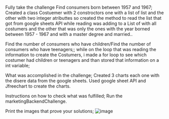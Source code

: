  Fully take the challenge
 Find consumers born between 1957 and 1967;
 Created a class Costuemer with 2 constroctors one with a list of list<objects> and the other with two integer atributtes
  so created the method to read the list<objects> that got from google sheets API while reading was adding to a List<Costumers> of with all costumers and the
  other that was only the ones with the year borned between 1957 - 1967 and with a master degree and married..
  
 Find the number of consumers who have children/Find the number of consumers who have teenagers;;
 while on the loop that was reading the information to create the Costumers, i made a for loop to see which costumer had children or teenagers and than stored that
  information on a int variable;
  
 What was accomplished in the challenge;
  Created 3 charts each one with the disere data from the google sheets.
  Used google sheet API and Jfreechart to create the charts.
  
 Instructions on how to check what was fulfilled;
  Run the marketingBackendChallenge.
  
 Print the images that prove your solutions;
  ![image](https://user-images.githubusercontent.com/33701074/147621778-07c0ebf4-9931-4ef0-a88e-ffbba3e95942.png)
